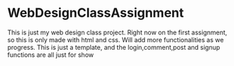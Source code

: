 # WebDesignClassAssignment
This is just my web design class project. Right now on the first assignment, so this is only made with html and css. Will add more functionalities as we progress. This is just a template, and the login,comment,post and signup functions are all just for show
